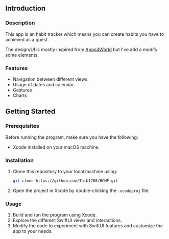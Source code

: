 ## Introduction

### Description

This app is an habit tracker which means you can create habits you have to achieved as a quest.

The design/UI is mostly inspired from [Apps4World](https://www.apps4world.com/habit-tracker-source-code.html) but I've add a modify some elements.

### Features

- Navigation between different views.
- Usage of dates and calendar.
- Gestures
- Charts

## Getting Started

### Prerequisites

Before running the program, make sure you have the following:

- Xcode installed on your macOS machine.

### Installation

1. Clone this repository to your local machine using:

   ```bash
   git clone https://github.com/Thib1708/BCMF.git
   ```

2. Open the project in Xcode by double-clicking the `.xcodeproj` file.

### Usage

1. Build and run the program using Xcode.
2. Explore the different SwiftUI views and interactions.
3. Modify the code to experiment with SwiftUI features and customize the app to your needs.
